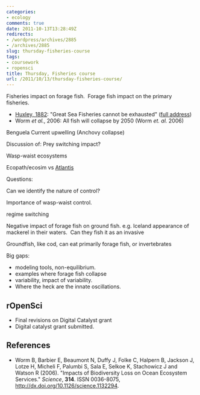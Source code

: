 ```yaml
---
categories:
- ecology
comments: true
date: 2011-10-13T13:28:49Z
redirects:
- /wordpress/archives/2885
- /archives/2885
slug: thursday-fisheries-course
tags:
- coursework
- ropensci
title: Thursday, Fisheries course
url: /2011/10/13/thursday-fisheries-course/
---
```


Fisheries impact on forage fish.  Forage fish impact on the primary fisheries.

* [Huxley, 1882](http://en.wikipedia.org/wiki/Sustainable_fisheries#cite_note-65): "Great Sea Fisheries cannot be exhausted" ([full address](http://aleph0.clarku.edu/huxley/SM5/fish.html))
* Worm _et al._, 2006: All fish will collapse by 2050 (Worm _et. al._ 2006)


Benguela Current upwelling (Anchovy collapse)

Discussion of: Prey switching impact?

Wasp-waist ecosystems

Ecopath/ecosim vs [Atlantis](http://www.csiro.au/science/Atlantis-ecosystem-model.html)

Questions:

Can we identify the nature of control?

Importance of wasp-waist control.

regime switching

Negative impact of forage fish on ground fish. e.g. Iceland appearance of mackerel in their waters.  Can they fish it as an invasive

Groundfish, like cod, can eat primarily forage fish, or invertebrates

Big gaps:

* modeling tools, non-equilibrium.
* examples where forage fish collapse
* variability, impact of variability.
* Where the heck are the innate oscillations.



## rOpenSci
	
* Final revisions on Digital Catalyst grant
* Digital catalyst grant submitted.




## References


- Worm B, Barbier E, Beaumont N, Duffy J, Folke C, Halpern B, Jackson J, Lotze H, Micheli F, Palumbi S, Sala E, Selkoe K, Stachowicz J and Watson R (2006).
"Impacts of Biodiversity Loss on Ocean Ecosystem Services."
*Science*, **314**.
ISSN 0036-8075, <a href="http://dx.doi.org/10.1126/science.1132294">http://dx.doi.org/10.1126/science.1132294</a>.

